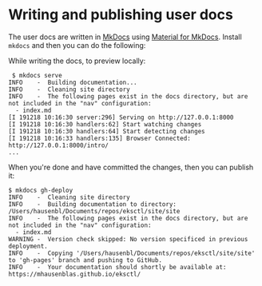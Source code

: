 
# Writing and publishing user docs

The user docs are written in [MkDocs](https://www.mkdocs.org/) using [Material for MkDocs](https://squidfunk.github.io/mkdocs-material/). Install `mkdocs` and then you can do the following:

While writing the docs, to preview locally:

```console
 $ mkdocs serve
INFO    -  Building documentation...
INFO    -  Cleaning site directory
INFO    -  The following pages exist in the docs directory, but are not included in the "nav" configuration:
  - index.md
[I 191218 10:16:30 server:296] Serving on http://127.0.0.1:8000
[I 191218 10:16:30 handlers:62] Start watching changes
[I 191218 10:16:30 handlers:64] Start detecting changes
[I 191218 10:16:33 handlers:135] Browser Connected: http://127.0.0.1:8000/intro/
...
```

When you're done and have committed the changes, then you can publish it:

```console
$ mkdocs gh-deploy
INFO    -  Cleaning site directory
INFO    -  Building documentation to directory: /Users/hausenbl/Documents/repos/eksctl/site/site
INFO    -  The following pages exist in the docs directory, but are not included in the "nav" configuration:
  - index.md
WARNING -  Version check skipped: No version specificed in previous deployment.
INFO    -  Copying '/Users/hausenbl/Documents/repos/eksctl/site/site' to 'gh-pages' branch and pushing to GitHub.
INFO    -  Your documentation should shortly be available at: https://mhausenblas.github.io/eksctl/
```
